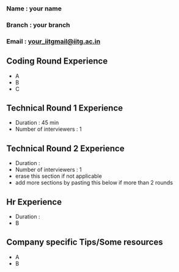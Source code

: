 ### Name : your name 
### Branch : your branch
### Email : your_iitgmail@iitg.ac.in

## Coding Round Experience
- A
- B
- C

## Technical Round 1 Experience
- Duration : 45 min
- Number of interviewers : 1

## Technical Round 2 Experience
- Duration : 
- Number of interviewers : 1
- erase this section if not applicable
- add more sections by pasting this below if more than 2 rounds

## Hr Experience
- Duration : 
- B

## Company specific Tips/Some resources
- A
- B
